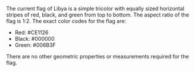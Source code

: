 The current flag of Libya is a simple tricolor with equally sized horizontal stripes of red, black, and green from top to bottom. The aspect ratio of the flag is 1:2. The exact color codes for the flag are:

- Red: #CE1126
- Black: #000000
- Green: #006B3F

There are no other geometric properties or measurements required for the flag.